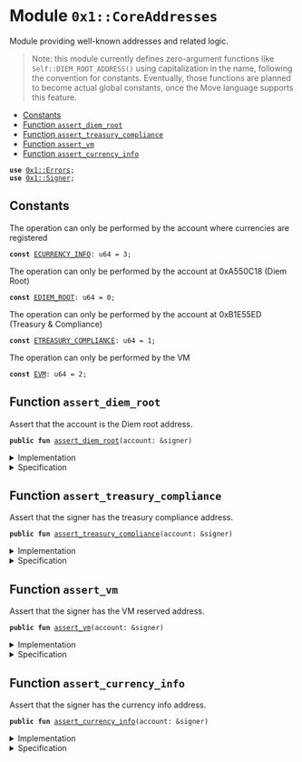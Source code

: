 
<a name="0x1_CoreAddresses"></a>

# Module `0x1::CoreAddresses`

Module providing well-known addresses and related logic.

> Note: this module currently defines zero-argument functions like <code>Self::DIEM_ROOT_ADDRESS()</code> using capitalization
> in the name, following the convention for constants. Eventually, those functions are planned to become actual
> global constants, once the Move language supports this feature.


-  [Constants](#@Constants_0)
-  [Function `assert_diem_root`](#0x1_CoreAddresses_assert_diem_root)
-  [Function `assert_treasury_compliance`](#0x1_CoreAddresses_assert_treasury_compliance)
-  [Function `assert_vm`](#0x1_CoreAddresses_assert_vm)
-  [Function `assert_currency_info`](#0x1_CoreAddresses_assert_currency_info)


<pre><code><b>use</b> <a href="../../../../../../../move-stdlib/docs/Errors.md#0x1_Errors">0x1::Errors</a>;
<b>use</b> <a href="../../../../../../../move-stdlib/docs/Signer.md#0x1_Signer">0x1::Signer</a>;
</code></pre>



<a name="@Constants_0"></a>

## Constants


<a name="0x1_CoreAddresses_ECURRENCY_INFO"></a>

The operation can only be performed by the account where currencies are registered


<pre><code><b>const</b> <a href="CoreAddresses.md#0x1_CoreAddresses_ECURRENCY_INFO">ECURRENCY_INFO</a>: u64 = 3;
</code></pre>



<a name="0x1_CoreAddresses_EDIEM_ROOT"></a>

The operation can only be performed by the account at 0xA550C18 (Diem Root)


<pre><code><b>const</b> <a href="CoreAddresses.md#0x1_CoreAddresses_EDIEM_ROOT">EDIEM_ROOT</a>: u64 = 0;
</code></pre>



<a name="0x1_CoreAddresses_ETREASURY_COMPLIANCE"></a>

The operation can only be performed by the account at 0xB1E55ED (Treasury & Compliance)


<pre><code><b>const</b> <a href="CoreAddresses.md#0x1_CoreAddresses_ETREASURY_COMPLIANCE">ETREASURY_COMPLIANCE</a>: u64 = 1;
</code></pre>



<a name="0x1_CoreAddresses_EVM"></a>

The operation can only be performed by the VM


<pre><code><b>const</b> <a href="CoreAddresses.md#0x1_CoreAddresses_EVM">EVM</a>: u64 = 2;
</code></pre>



<a name="0x1_CoreAddresses_assert_diem_root"></a>

## Function `assert_diem_root`

Assert that the account is the Diem root address.


<pre><code><b>public</b> <b>fun</b> <a href="CoreAddresses.md#0x1_CoreAddresses_assert_diem_root">assert_diem_root</a>(account: &signer)
</code></pre>



<details>
<summary>Implementation</summary>


<pre><code><b>public</b> <b>fun</b> <a href="CoreAddresses.md#0x1_CoreAddresses_assert_diem_root">assert_diem_root</a>(account: &signer) {
    <b>assert</b>(<a href="../../../../../../../move-stdlib/docs/Signer.md#0x1_Signer_address_of">Signer::address_of</a>(account) == @DiemRoot, <a href="../../../../../../../move-stdlib/docs/Errors.md#0x1_Errors_requires_address">Errors::requires_address</a>(<a href="CoreAddresses.md#0x1_CoreAddresses_EDIEM_ROOT">EDIEM_ROOT</a>))
}
</code></pre>



</details>

<details>
<summary>Specification</summary>



<pre><code><b>pragma</b> opaque;
<b>include</b> <a href="CoreAddresses.md#0x1_CoreAddresses_AbortsIfNotDiemRoot">AbortsIfNotDiemRoot</a>;
</code></pre>


Specifies that a function aborts if the account does not have the Diem root address.


<a name="0x1_CoreAddresses_AbortsIfNotDiemRoot"></a>


<pre><code><b>schema</b> <a href="CoreAddresses.md#0x1_CoreAddresses_AbortsIfNotDiemRoot">AbortsIfNotDiemRoot</a> {
    account: signer;
    <b>aborts_if</b> <a href="../../../../../../../move-stdlib/docs/Signer.md#0x1_Signer_address_of">Signer::address_of</a>(account) != @DiemRoot <b>with</b> <a href="../../../../../../../move-stdlib/docs/Errors.md#0x1_Errors_REQUIRES_ADDRESS">Errors::REQUIRES_ADDRESS</a>;
}
</code></pre>



</details>

<a name="0x1_CoreAddresses_assert_treasury_compliance"></a>

## Function `assert_treasury_compliance`

Assert that the signer has the treasury compliance address.


<pre><code><b>public</b> <b>fun</b> <a href="CoreAddresses.md#0x1_CoreAddresses_assert_treasury_compliance">assert_treasury_compliance</a>(account: &signer)
</code></pre>



<details>
<summary>Implementation</summary>


<pre><code><b>public</b> <b>fun</b> <a href="CoreAddresses.md#0x1_CoreAddresses_assert_treasury_compliance">assert_treasury_compliance</a>(account: &signer) {
    <b>assert</b>(
        <a href="../../../../../../../move-stdlib/docs/Signer.md#0x1_Signer_address_of">Signer::address_of</a>(account) == @TreasuryCompliance,
        <a href="../../../../../../../move-stdlib/docs/Errors.md#0x1_Errors_requires_address">Errors::requires_address</a>(<a href="CoreAddresses.md#0x1_CoreAddresses_ETREASURY_COMPLIANCE">ETREASURY_COMPLIANCE</a>)
    )
}
</code></pre>



</details>

<details>
<summary>Specification</summary>



<pre><code><b>pragma</b> opaque;
<b>include</b> <a href="CoreAddresses.md#0x1_CoreAddresses_AbortsIfNotTreasuryCompliance">AbortsIfNotTreasuryCompliance</a>;
</code></pre>


Specifies that a function aborts if the account does not have the treasury compliance address.


<a name="0x1_CoreAddresses_AbortsIfNotTreasuryCompliance"></a>


<pre><code><b>schema</b> <a href="CoreAddresses.md#0x1_CoreAddresses_AbortsIfNotTreasuryCompliance">AbortsIfNotTreasuryCompliance</a> {
    account: signer;
    <b>aborts_if</b> <a href="../../../../../../../move-stdlib/docs/Signer.md#0x1_Signer_address_of">Signer::address_of</a>(account) != @TreasuryCompliance
        <b>with</b> <a href="../../../../../../../move-stdlib/docs/Errors.md#0x1_Errors_REQUIRES_ADDRESS">Errors::REQUIRES_ADDRESS</a>;
}
</code></pre>



</details>

<a name="0x1_CoreAddresses_assert_vm"></a>

## Function `assert_vm`

Assert that the signer has the VM reserved address.


<pre><code><b>public</b> <b>fun</b> <a href="CoreAddresses.md#0x1_CoreAddresses_assert_vm">assert_vm</a>(account: &signer)
</code></pre>



<details>
<summary>Implementation</summary>


<pre><code><b>public</b> <b>fun</b> <a href="CoreAddresses.md#0x1_CoreAddresses_assert_vm">assert_vm</a>(account: &signer) {
    <b>assert</b>(<a href="../../../../../../../move-stdlib/docs/Signer.md#0x1_Signer_address_of">Signer::address_of</a>(account) == @VMReserved, <a href="../../../../../../../move-stdlib/docs/Errors.md#0x1_Errors_requires_address">Errors::requires_address</a>(<a href="CoreAddresses.md#0x1_CoreAddresses_EVM">EVM</a>))
}
</code></pre>



</details>

<details>
<summary>Specification</summary>



<pre><code><b>pragma</b> opaque;
<b>include</b> <a href="CoreAddresses.md#0x1_CoreAddresses_AbortsIfNotVM">AbortsIfNotVM</a>;
</code></pre>


Specifies that a function aborts if the account does not have the VM reserved address.


<a name="0x1_CoreAddresses_AbortsIfNotVM"></a>


<pre><code><b>schema</b> <a href="CoreAddresses.md#0x1_CoreAddresses_AbortsIfNotVM">AbortsIfNotVM</a> {
    account: signer;
    <b>aborts_if</b> <a href="../../../../../../../move-stdlib/docs/Signer.md#0x1_Signer_address_of">Signer::address_of</a>(account) != @VMReserved <b>with</b> <a href="../../../../../../../move-stdlib/docs/Errors.md#0x1_Errors_REQUIRES_ADDRESS">Errors::REQUIRES_ADDRESS</a>;
}
</code></pre>



</details>

<a name="0x1_CoreAddresses_assert_currency_info"></a>

## Function `assert_currency_info`

Assert that the signer has the currency info address.


<pre><code><b>public</b> <b>fun</b> <a href="CoreAddresses.md#0x1_CoreAddresses_assert_currency_info">assert_currency_info</a>(account: &signer)
</code></pre>



<details>
<summary>Implementation</summary>


<pre><code><b>public</b> <b>fun</b> <a href="CoreAddresses.md#0x1_CoreAddresses_assert_currency_info">assert_currency_info</a>(account: &signer) {
    <b>assert</b>(<a href="../../../../../../../move-stdlib/docs/Signer.md#0x1_Signer_address_of">Signer::address_of</a>(account) == @CurrencyInfo, <a href="../../../../../../../move-stdlib/docs/Errors.md#0x1_Errors_requires_address">Errors::requires_address</a>(<a href="CoreAddresses.md#0x1_CoreAddresses_ECURRENCY_INFO">ECURRENCY_INFO</a>))
}
</code></pre>



</details>

<details>
<summary>Specification</summary>



<pre><code><b>pragma</b> opaque;
<b>include</b> <a href="CoreAddresses.md#0x1_CoreAddresses_AbortsIfNotCurrencyInfo">AbortsIfNotCurrencyInfo</a>;
</code></pre>


Specifies that a function aborts if the account has not the currency info address.


<a name="0x1_CoreAddresses_AbortsIfNotCurrencyInfo"></a>


<pre><code><b>schema</b> <a href="CoreAddresses.md#0x1_CoreAddresses_AbortsIfNotCurrencyInfo">AbortsIfNotCurrencyInfo</a> {
    account: signer;
    <b>aborts_if</b> <a href="../../../../../../../move-stdlib/docs/Signer.md#0x1_Signer_address_of">Signer::address_of</a>(account) != @CurrencyInfo <b>with</b> <a href="../../../../../../../move-stdlib/docs/Errors.md#0x1_Errors_REQUIRES_ADDRESS">Errors::REQUIRES_ADDRESS</a>;
}
</code></pre>



</details>


[//]: # ("File containing references which can be used from documentation")
[ACCESS_CONTROL]: https://github.com/diem/dip/blob/main/dips/dip-2.md
[ROLE]: https://github.com/diem/dip/blob/main/dips/dip-2.md#roles
[PERMISSION]: https://github.com/diem/dip/blob/main/dips/dip-2.md#permissions
